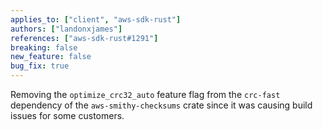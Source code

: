 ```yaml
---
applies_to: ["client", "aws-sdk-rust"]
authors: ["landonxjames"]
references: ["aws-sdk-rust#1291"]
breaking: false
new_feature: false
bug_fix: true
---
```


Removing the `optimize_crc32_auto` feature flag from the `crc-fast` dependency of the `aws-smithy-checksums` crate since it was causing build issues for some customers.
